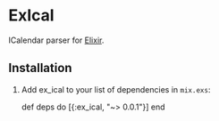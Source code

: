 # ExIcal

ICalendar parser for [Elixir](http://elixir-lang.org).

## Installation

  1. Add ex_ical to your list of dependencies in `mix.exs`:

        def deps do
          [{:ex_ical, "~> 0.0.1"}]
        end
